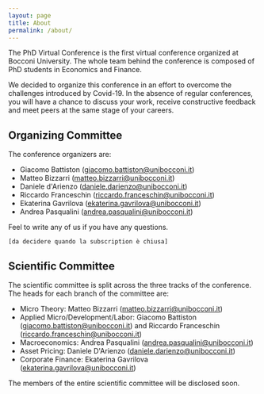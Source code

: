 ```yaml
---
layout: page
title: About
permalink: /about/
---
```


The PhD Virtual Conference is the first virtual conference organized at Bocconi University.
The whole team behind the conference is composed of PhD students in Economics and Finance.

We decided to organize this conference in an effort to overcome the challenges introduced by Covid-19.
In the absence of regular conferences, you will have a chance to discuss your work, receive constructive feedback and meet peers at the same stage of your careers.


## Organizing Committee

The conference organizers are: 
- Giacomo Battiston ([giacomo.battiston@unibocconi.it](mailto:giacomo.battiston@unibocconi.it)) 
- Matteo Bizzarri ([matteo.bizzarri@unibocconi.it](mailto:matteo.bizzarri@unibocconi.it))
- Daniele d'Arienzo ([daniele.darienzo@unibocconi.it](mailto:daniele.darienzo@unibocconi.it))
- Riccardo Franceschin ([riccardo.franceschin@unibocconi.it](mailto:riccardo.franceschin@unibocconi.it))
- Ekaterina Gavrilova ([ekaterina.gavrilova@unibocconi.it](mailto:ekaterina.gavrilova@unibocconi.it))
- Andrea Pasqualini ([andrea.pasqualini@unibocconi.it](mailto:andrea.pasqualini@unibocconi.it))

Feel to write any of us if you have any questions.



`[da decidere quando la subscription è chiusa]`
## Scientific Committee

The scientific committee is split across the three tracks of the conference.
The heads for each branch of the committee are:

- Micro Theory: Matteo Bizzarri ([matteo.bizzarri@unibocconi.it](mailto:matteo.bizzarri@unibocconi.it))
- Applied Micro/Development/Labor: Giacomo Battiston ([giacomo.battiston@unibocconi.it](mailto:giacomo.battiston@unibocconi.it)) and Riccardo Franceschin ([riccardo.franceschin@unibocconi.it](mailto:riccardo.franceschin@unibocconi.it))
- Macroeconomics: Andrea Pasqualini ([andrea.pasqualini@unibocconi.it](mailto:andrea.pasqualini@unibocconi.it))
- Asset Pricing: Daniele D'Arienzo ([daniele.darienzo@unibocconi.it](mailto:daniele.darienzo@unibocconi.it))
- Corporate Finance: Ekaterina Gavrilova ([ekaterina.gavrilova@unibocconi.it](mailto:ekaterina.gavrilova@unibocconi.it))

The members of the entire scientific committee will be disclosed soon.
